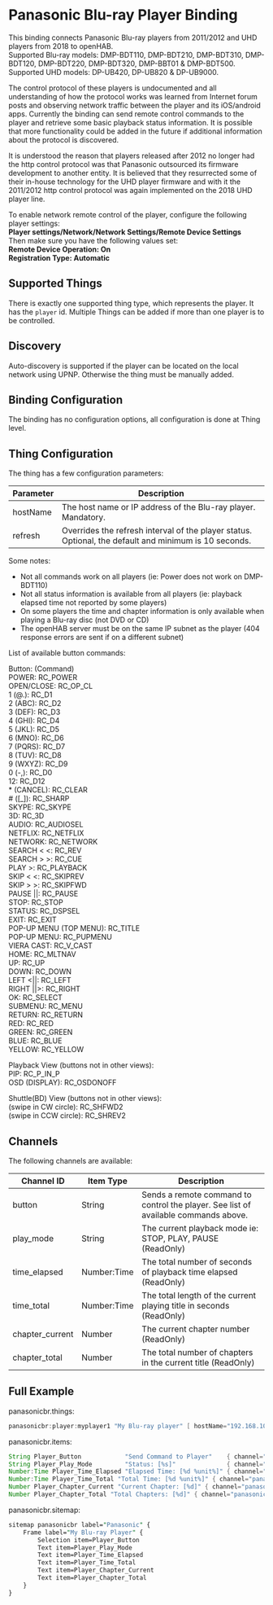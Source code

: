# Panasonic Blu-ray Player Binding

This binding connects Panasonic Blu-ray players from 2011/2012 and UHD players from 2018 to openHAB.  
Supported Blu-ray models: DMP-BDT110, DMP-BDT210, DMP-BDT310, DMP-BDT120, DMP-BDT220, DMP-BDT320, DMP-BBT01 & DMP-BDT500.  
Supported UHD models: DP-UB420, DP-UB820 & DP-UB9000.  

The control protocol of these players is undocumented and all understanding of how the protocol works was learned from Internet forum posts and observing network traffic between the player and its iOS/android apps.
Currently the binding can send remote control commands to the player and retrieve some basic playback status information.
It is possible that more functionality could be added in the future if additional information about the protocol is discovered.

It is understood the reason that players released after 2012 no longer had the http control protocol was that Panasonic outsourced its firmware development to another entity.
It is believed that they resurrected some of their in-house technology for the UHD player firmware and with it the 2011/2012 http control protocol was again implemented on the 2018 UHD player line.

To enable network remote control of the player, configure the following player settings:  
**Player settings/Network/Network Settings/Remote Device Settings**  
Then make sure you have the following values set:  
**Remote Device Operation: On**  
**Registration Type: Automatic**  

## Supported Things

There is exactly one supported thing type, which represents the player.
It has the `player` id.
Multiple Things can be added if more than one player is to be controlled.

## Discovery

Auto-discovery is supported if the player can be located on the local network using UPNP.
Otherwise the thing must be manually added.

## Binding Configuration

The binding has no configuration options, all configuration is done at Thing level.

## Thing Configuration

The thing has a few configuration parameters:

|    Parameter    | Description                                                                                           |
|-----------------|-------------------------------------------------------------------------------------------------------|
| hostName        | The host name or IP address of the Blu-ray player. Mandatory.                                         |
| refresh         | Overrides the refresh interval of the player status. Optional, the default and minimum is 10 seconds. |

Some notes:

* Not all commands work on all players (ie: Power does not work on DMP-BDT110)
* Not all status information is available from all players (ie: playback elapsed time not reported by some players)
* On some players the time and chapter information is only available when playing a Blu-ray disc (not DVD or CD)
* The openHAB server must be on the same IP subnet as the player (404 response errors are sent if on a different subnet)

List of available button commands:  

Button: (Command)  
POWER:  RC_POWER  
OPEN/CLOSE:  RC_OP_CL  
1 (@.):  RC_D1  
2 (ABC):  RC_D2  
3 (DEF):  RC_D3  
4 (GHI):  RC_D4  
5 (JKL):  RC_D5  
6 (MNO):  RC_D6  
7 (PQRS):  RC_D7  
8 (TUV):  RC_D8  
9 (WXYZ):  RC_D9  
0 (-,):  RC_D0  
12:     RC_D12  
&#42; (CANCEL):  RC_CLEAR  
&#35; ([_]):  RC_SHARP  
SKYPE:  RC_SKYPE  
3D:  RC_3D  
AUDIO:  RC_AUDIOSEL  
NETFLIX:     RC_NETFLIX  
NETWORK:     RC_NETWORK  
SEARCH < <:  RC_REV  
SEARCH > >:  RC_CUE  
PLAY >:  RC_PLAYBACK  
SKIP < <:  RC_SKIPREV  
SKIP > >:  RC_SKIPFWD  
PAUSE ||:  RC_PAUSE  
STOP:  RC_STOP  
STATUS:  RC_DSPSEL  
EXIT:  RC_EXIT  
POP-UP MENU (TOP MENU):  RC_TITLE  
POP-UP MENU:  RC_PUPMENU  
VIERA CAST:  RC_V_CAST  
HOME:  RC_MLTNAV  
UP:  RC_UP  
DOWN:  RC_DOWN  
LEFT <||:  RC_LEFT  
RIGHT ||>:  RC_RIGHT  
OK:  RC_SELECT  
SUBMENU:  RC_MENU  
RETURN:  RC_RETURN  
RED:  RC_RED  
GREEN:  RC_GREEN  
BLUE:  RC_BLUE  
YELLOW:  RC_YELLOW  

Playback View (buttons not in other views):  
PIP:  RC_P_IN_P  
OSD (DISPLAY):  RC_OSDONOFF  

Shuttle(BD) View (buttons not in other views):  
(swipe in CW circle):  RC_SHFWD2  
(swipe in CCW circle):  RC_SHREV2  

## Channels

The following channels are available:

| Channel ID      | Item Type   | Description                                                                         |
|-----------------|-------------|-------------------------------------------------------------------------------------|
| button          | String      | Sends a remote command to control the player. See list of available commands above. |
| play_mode       | String      | The current playback mode ie: STOP, PLAY, PAUSE (ReadOnly)                          |
| time_elapsed    | Number:Time | The total number of seconds of playback time elapsed (ReadOnly)                     |
| time_total      | Number:Time | The total length of the current playing title in seconds (ReadOnly)                        |
| chapter_current | Number      | The current chapter number (ReadOnly)                                               |
| chapter_total   | Number      | The total number of chapters in the current title (ReadOnly)                        |

## Full Example

panasonicbr.things:

```java
panasonicbr:player:myplayer1 "My Blu-ray player" [ hostName="192.168.10.1", refresh=10 ]
```

panasonicbr.items:

```java
String Player_Button            "Send Command to Player"    { channel="panasonicbr:player:myplayer1:button" }
String Player_Play_Mode         "Status: [%s]"              { channel="panasonicbr:player:myplayer1:play_mode" }
Number:Time Player_Time_Elapsed "Elapsed Time: [%d %unit%]" { channel="panasonicbr:player:myplayer1:time_elapsed" }
Number:Time Player_Time_Total "Total Time: [%d %unit%]" { channel="panasonicbr:player:myplayer1:time_total" }
Number Player_Chapter_Current "Current Chapter: [%d]" { channel="panasonicbr:player:myplayer1:chapter_current" }
Number Player_Chapter_Total "Total Chapters: [%d]" { channel="panasonicbr:player:myplayer1:chapter_total" }

```

panasonicbr.sitemap:

```perl
sitemap panasonicbr label="Panasonic" {
    Frame label="My Blu-ray Player" {
        Selection item=Player_Button
        Text item=Player_Play_Mode
        Text item=Player_Time_Elapsed
        Text item=Player_Time_Total
        Text item=Player_Chapter_Current
        Text item=Player_Chapter_Total
    }
}
```
